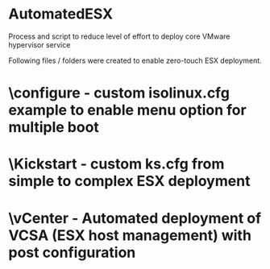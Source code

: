 # AutomatedESX
Process and script to reduce level of effort to deploy core VMware hypervisor service

Following files / folders were created to enable zero-touch ESX deployment.
# \configure - custom isolinux.cfg example to enable menu option for multiple boot
# \Kickstart - custom ks.cfg from simple to complex ESX deployment
# \vCenter - Automated deployment of VCSA (ESX host management) with post configuration
